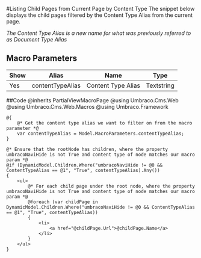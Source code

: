 #Listing Child Pages from Current Page by Content Type
The snippet below displays the child pages filtered by the Content Type Alias from the current page.

*The Content Type Alias is a new name for what was previously referred to as Document Type Alias*

## Macro Parameters
<table>
<thead>
<tr>
<th>Show</th>
<th>Alias</th>
<th>Name</th>
<th>Type</th>
</tr>
</thead>
<tbody>
<tr>
<td>Yes</td>
<td>contentTypeAlias</td>
<td>Content Type Alias</td>
<td>Textstring</td>
</tr>
</tbody>
</table>

##Code 
    @inherits PartialViewMacroPage
    @using Umbraco.Cms.Web
    @using Umbraco.Cms.Web.Macros
    @using Umbraco.Framework
    
    @{
        @* Get the content type alias we want to filter on from the macro parameter *@
        var contentTypeAlias = Model.MacroParameters.contentTypeAlias;
    }
    
    @* Ensure that the rootNode has children, where the property umbracoNaviHide is not True and content type of node matches our macro param *@
    @if (DynamicModel.Children.Where("umbracoNaviHide != @0 && ContentTypeAlias == @1", "True", contentTypeAlias).Any())
    {
        <ul>            
            @* For each child page under the root node, where the property umbracoNaviHide is not True and content type of node matches our macro param *@
            @foreach (var childPage in DynamicModel.Children.Where("umbracoNaviHide != @0 && ContentTypeAlias == @1", "True", contentTypeAlias))
            {
                <li>
                    <a href="@childPage.Url">@childPage.Name</a>
                </li>
            }
        </ul>
    }
